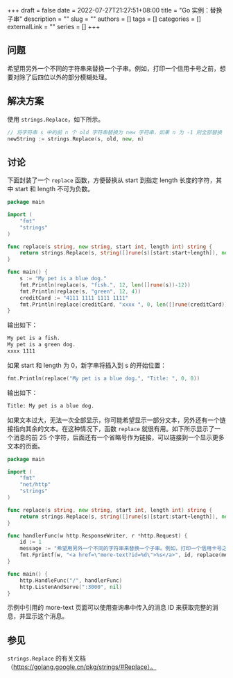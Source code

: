 +++ 
draft = false
date = 2022-07-27T21:27:51+08:00
title = "Go 实例：替换子串"
description = ""
slug = ""
authors = []
tags = []
categories = []
externalLink = ""
series = []
+++

## 问题

希望用另外一个不同的字符串来替换一个子串。例如，打印一个信用卡号之前，想要对除了后四位以外的部分模糊处理。

## 解决方案

使用 `strings.Replace`，如下所示。

```go
// 将字符串 s 中的前 n 个 old 字符串替换为 new 字符串，如果 n 为 -1 则全部替换
newString := strings.Replace(s, old, new, n)
```

## 讨论

下面封装了一个 `replace` 函数，方便替换从 start 到指定 length 长度的字符，其中 start 和 length 不可为负数。

```go
package main

import (
	"fmt"
	"strings"
)

func replace(s string, new string, start int, length int) string {
	return strings.Replace(s, string([]rune(s)[start:start+length]), new, 1)
}

func main() {
	s := "My pet is a blue dog."
	fmt.Println(replace(s, "fish.", 12, len([]rune(s))-12))
	fmt.Println(replace(s, "green", 12, 4))
	creditCard := "4111 1111 1111 1111"
	fmt.Println(replace(creditCard, "xxxx ", 0, len([]rune(creditCard))-4))
}
```

输出如下：

```bash
My pet is a fish.
My pet is a green dog.
xxxx 1111
```

如果 start 和 length 为 0，新字串将插入到 s 的开始位置：

```go
fmt.Println(replace("My pet is a blue dog.", "Title: ", 0, 0))
```

输出如下：

```bash
Title: My pet is a blue dog.
```

如果文本过大，无法一次全部显示，你可能希望显示一部分文本，另外还有一个链接指向其余的文本。在这种情况下，函数 `replace` 就很有用。如下所示显示了一个消息的前 25 个字符，后面还有一个省略号作为链接，可以链接到一个显示更多文本的页面。

```go
package main

import (
	"fmt"
	"net/http"
	"strings"
)

func replace(s string, new string, start int, length int) string {
	return strings.Replace(s, string([]rune(s)[start:start+length]), new, 1)
}

func handlerFunc(w http.ResponseWriter, r *http.Request) {
	id := 1
	message := "希望用另外一个不同的字符串来替换一个子串。例如，打印一个信用卡号之前，想要对除了后四位以外的部分模糊处理。"
	fmt.Fprintf(w, "<a href=\"more-text?id=%d\">%s</a>", id, replace(message, " ...", 25, len([]rune(message))-25))
}

func main() {
	http.HandleFunc("/", handlerFunc)
	http.ListenAndServe(":3000", nil)
}
```

示例中引用的 more-text 页面可以使用查询串中传入的消息 ID 来获取完整的消息，并显示这个消息。

## 参见

`strings.Replace` 的有关文档（https://golang.google.cn/pkg/strings/#Replace）。